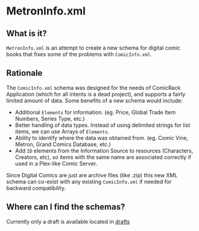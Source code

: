 # MetronInfo.xml

## What is it?

`MetronInfo.xml` is an attempt to create a new schema for digital comic books that fixes some of the problems with `ComicInfo.xml`.

## Rationale

The `ComicInfo.xml` schema was designed for the needs of ComicRack Application (which for all intents is a dead project), and supports a fairly limited amount of data. Some benefits of a new schema would include:

- Additional `Elements` for information. (eg. Price, Global Trade Item Numbers, Series Type, etc.)
- Better handling of data types. Instead of using delimited strings for list items, we can use Arrays of `Elements`. 
- Ability to identify where the data was obtained from. (eg. Comic Vine, Metron, Grand Comics Database, etc.)
- Add `ID` elements from the Information Source to resources (Characters, Creators, etc), so items with the same name are associated correctly if used in a Plex-like Comic Server.

Since Digital Comics are just are archive files (like .zip) this new XML schema can co-exist with any existing `ComicInfo.xml` if needed for backward compatibility.

## Where can I find the schemas?

Currently only a draft is available located in [drafts](./drafts)
